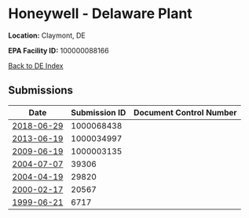 # Honeywell - Delaware Plant

**Location:** Claymont, DE

**EPA Facility ID:** 100000088166

[Back to DE Index](../../index.md)

## Submissions

| Date | Submission ID | Document Control Number |
|------|--------------|-------------------------|
| [2018-06-29](submissions/1000068438.md) | 1000068438 |  |
| [2013-06-19](submissions/1000034997.md) | 1000034997 |  |
| [2009-06-19](submissions/1000003135.md) | 1000003135 |  |
| [2004-07-07](submissions/39306.md) | 39306 |  |
| [2004-04-19](submissions/29820.md) | 29820 |  |
| [2000-02-17](submissions/20567.md) | 20567 |  |
| [1999-06-21](submissions/6717.md) | 6717 |  |
